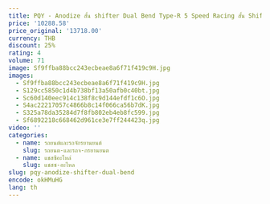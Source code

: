 ```yaml
---
title: PQY - Anodize สั้น shifter Dual Bend Type-R 5 Speed Racing สั้น Shifter สําหรับ HONDA ACURA CRX PQY-SFT9232
price: '10288.58'
price_original: '13718.00'
currency: THB
discount: 25%
rating: 4
volume: 71
image: Sf9ffba88bcc243ecbeae8a6f71f419c9H.jpg
images:
  - Sf9ffba88bcc243ecbeae8a6f71f419c9H.jpg
  - S129cc5850c1d4b738bf13a50afb0c40bt.jpg
  - Sc60d140eec914c138f8c9d144efdf1c6O.jpg
  - S4ac22217057c4866b8c14f066ca56b7dK.jpg
  - S325a78da35284d7f8fb802eb4eb8fc599.jpg
  - Sf6892218c668462d961ce3e7ff244423q.jpg
video: ''
categories:
  - name: รถยนต์และรถจักรยานยนต์
    slug: รถยนต-และรถจ-กรยานยนต
  - name: แชสซีอะไหล่
    slug: แชสซ-อะไหล
slug: pqy-anodize-shifter-dual-bend
encode: okHMuHG
lang: th
---
```

  